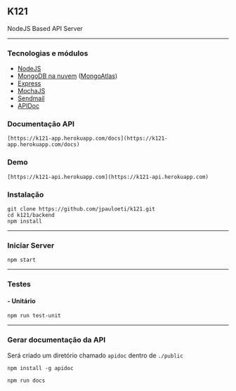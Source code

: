 ## K121

NodeJS Based API Server

---

### Tecnologias e módulos

 * [NodeJS](http://nodejs.org)
 * [MongoDB na nuvem](https://www.mongodb.com/) ([MongoAtlas](http://cloud.mongodb.com))
 * [Express](http://expressjs.com)
 * [MochaJS](https://mochajs.org/)
 * [Sendmail](https://github.com/guileen/node-sendmail)
 * [APIDoc](http://apidocjs.com/)

### Documentação API
	[https://k121-app.herokuapp.com/docs](https://k121-app.herokuapp.com/docs)

### Demo
	[https://k121-api.herokuapp.com](https://k121-api.herokuapp.com)

### Instalação

	git clone https://github.com/jpauloeti/k121.git
    cd k121/backend
    npm install

---

### Iniciar Server

	npm start
---
    
### Testes

#### - Unitário
	npm run test-unit

---
### Gerar documentação da API
Será criado um diretório chamado `apidoc` dentro de `./public`

	npm install -g apidoc

	npm run docs

